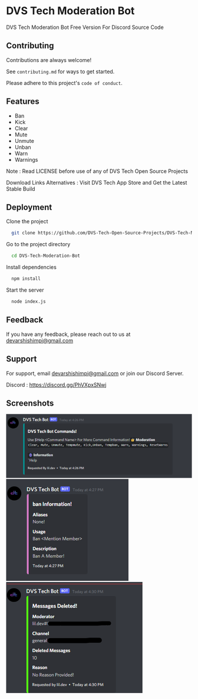 # DVS Tech Moderation Bot

DVS Tech Moderation Bot Free Version For Discord Source Code


## Contributing

Contributions are always welcome!

See `contributing.md` for ways to get started.

Please adhere to this project's `code of conduct`.


## Features

- Ban
- Kick
- Clear
- Mute
- Unmute
- Unban
- Warn
- Warnings

Note : Read LICENSE before use of any of DVS Tech Open Source Projects

Download Links Alternatives : Visit DVS Tech App Store and Get the Latest Stable Build

## Deployment

Clone the project

```bash
  git clone https://github.com/DVS-Tech-Open-Source-Projects/DVS-Tech-Moderation-Bot.git
```

Go to the project directory

```bash
  cd DVS-Tech-Moderation-Bot
```

Install dependencies

```bash
  npm install
```

Start the server

```bash
  node index.js
```
## Feedback

If you have any feedback, please reach out to us at devarshishimpi@gmail.com


## Support

For support, email devarshishimpi@gmail.com or join our Discord Server.

Discord : https://discord.gg/PhVXpxSNwj


## Screenshots

![App Screenshot](1.png)
![App Screenshot](2.png)
![App Screenshot](3.png)

